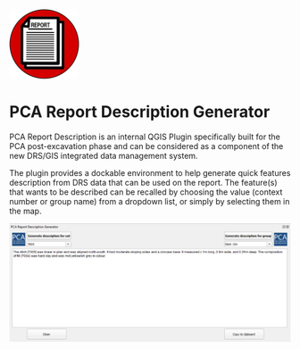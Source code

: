 
<img src="images/PCA_report_generator_icon.png" width="125" height="125"/>

<h1>PCA Report Description Generator</h1>

PCA Report Description is an internal QGIS Plugin specifically built for the PCA post-excavation phase and can be considered as a component of the new DRS/GIS integrated data management system.

The plugin provides a dockable environment to help generate quick features description from DRS data that can be used on the report. 
The feature(s) that wants to be described can be recalled by choosing the value (context number or group name) from a dropdown list, or simply by selecting them in the map.


<img src="images/dock_example.png" />
